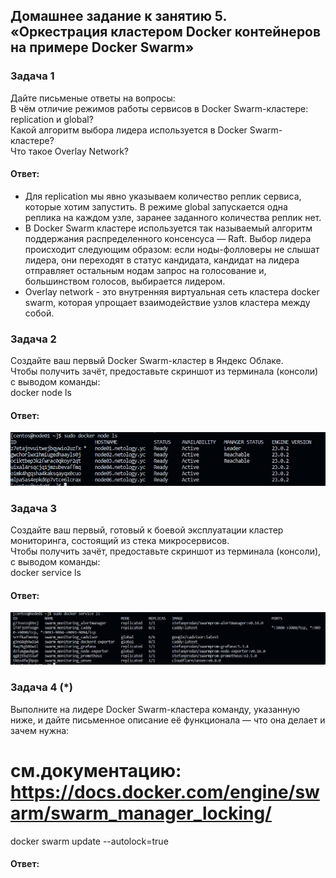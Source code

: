 ## Домашнее задание к занятию 5. «Оркестрация кластером Docker контейнеров на примере Docker Swarm»  

### Задача 1  
Дайте письменые ответы на вопросы:  
В чём отличие режимов работы сервисов в Docker Swarm-кластере: replication и global?  
Какой алгоритм выбора лидера используется в Docker Swarm-кластере?  
Что такое Overlay Network?  

#### Ответ:  
- Для replication мы явно указываем количество реплик сервиса, которые хотим запустить. В режиме global запускается одна реплика на каждом узле, заранее заданного количества реплик нет.  
- В Docker Swarm кластере используется так называемый алгоритм поддержания распределенного консенсуса — Raft. Выбор лидера происходит следующим образом: если ноды-фолловеры не слышат лидера, они переходят в статус кандидата, кандидат на лидера отправляет остальным нодам запрос на голосование и, большинством голосов, выбирается лидером.  
- Overlay network - это внутренняя виртуальная сеть кластера docker swarm, которая упрощает взаимодействие узлов кластера между собой.  

### Задача 2  
Создайте ваш первый Docker Swarm-кластер в Яндекс Облаке.  
Чтобы получить зачёт, предоставьте скриншот из терминала (консоли) с выводом команды:  
docker node ls  

#### Ответ:  
![](https://github.com/networksuperman/netology_dev_ops/blob/main/virtd-homeworks/05-virt-05-docker-swarm/img/2.1.jpg)  

### Задача 3  
Создайте ваш первый, готовый к боевой эксплуатации кластер мониторинга, состоящий из стека микросервисов.  
Чтобы получить зачёт, предоставьте скриншот из терминала (консоли), с выводом команды:  
docker service ls  

#### Ответ:  
![](https://github.com/networksuperman/netology_dev_ops/blob/main/virtd-homeworks/05-virt-05-docker-swarm/img/3.1.jpg)  

### Задача 4 (*)  
Выполните на лидере Docker Swarm-кластера команду, указанную ниже, и дайте письменное описание её функционала — что она делает и зачем нужна:  
# см.документацию: https://docs.docker.com/engine/swarm/swarm_manager_locking/  
docker swarm update --autolock=true  

#### Ответ:  
